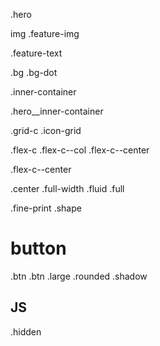 .hero

img .feature-img

.feature-text 

.bg
.bg-dot

.inner-container 

.hero__inner-container

.grid-c
.icon-grid

.flex-c
.flex-c--col
.flex-c--center

.flex-c--center

.center
.full-width
.fluid
.full

.fine-print
.shape

# button 

.btn
.btn .large .rounded .shadow

## JS 

.hidden